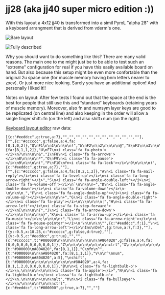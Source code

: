 # jj28 (aka jj40 super micro edition :))

With this layout a 4x12 jj40 is transformed into a simil PyroL "alpha 28" with a keyboard arrangment that is derived from vderm's one.

![Bare layout](https://i.ibb.co/KFLrQkL/layout-bare.jpg)

![Fully described](https://i.ibb.co/fGZTrN0/layout.jpg)

Why you should want to do something like this?
There are many valid reasons.
The main one to me might just be to be able to test such an "extreme" configuration for real if you have this easily available board on hand.
But also because this setup might be even more confortable than the original 2u space one (for muscle memory having bnm letters nearer to zxcv).
Or just more nice looking.
Surely you have an additional option! And personally I liked it!!

Notes on layout:
After few tests I found out that the space at the end is the best for people that still use this and “standard” keyboards (retaining years of muscle memory).
Moreover, also fn and numsym layer keys are good to be replicated (on central line) and also keeping in the order will allow a single finger shift+fn (on the left) and also shift+num (on the right).

[Keyboard layout editor](http://www.keyboard-layout-editor.com/#/) raw data:
```
[{c:"#eeddcc",g:true,a:7},"","","","","","","","","","","",""],
["",{c:"#cccccc",g:false,a:4,fa:[8,1,0,2]},"Q\nF1\n\n1\n\n\n\n!","W\nF2\n\n2\n\n\n\n@","E\nF3\n\n3\n\n\n\n#","R\nF4\n\n4\n\n\n\n$","T\nF5\n\n5\n\n\n\n%","Y\nF6\n\n6\n\n\n\n^",{fa:[8,1,1,2]},"U\nF7\n<i class='fa fa-photo'></i>\n7\n\n\n\n&","I\nF8\n<i class='fa fa-arrows'></i>\n8\n\n\n\n*","O\nF9\n<i class='fa fa-pause'></i>\n9\n\n\n\n(","P\nF10\nfn<i class='fa fa-lock'></i>\n0\n\n\n\n)",{c:"#eeddcc",g:true,a:7},""],
["",{c:"#cccccc",g:false,a:4,fa:[8,2,1,2]},"A\n<i class='fa fa-mail-reply'></i>\n<i class='fa fa-level-up'></i>\n<i class='fa fa-long-arrow-right'></i>","S\n<i class='fa fa-angle-double-left'></i>\n<i class='fa fa-volume-off'></i>\n`\n\n\n\n~","D\n<i class='fa fa-angle-double-down'></i>\n<i class='fa fa-volume-down'></i>\n-\n\n\n\n_","F\n<i class='fa fa-angle-double-up'></i>\n<i class='fa fa-volume-up'></i>\n=\n\n\n\n+","G\n<i class='fa fa-angle-double-right'></i>\n<i class='fa fa-play'></i>\n\\\n\n\n\n|","H\n<i class='fa fa-arrow-left'></i>\n<i class='fa fa-step-forward'></i>\n[\n\n\n\n{","J\n<i class='fa fa-arrow-down'></i>\n\n]\n\n\n\n}","K\n<i class='fa fa-arrow-up'></i>\n<i class='fa fa-music'></i>\n;\n\n\n\n:","L\n<i class='fa fa-arrow-right'></i>\n<i class='fa fa-mouse-pointer'></i>\n'\n\n\n\n\"",{c:"#eeddcc",f:1},"\n<i class='fa fa-long-arrow-left'></i>\nIns\nDel",{g:true,a:7,f:3},""],
[{y:-0.5,x:10.25,c:"#cccccc",g:false,d:true},""],
[{y:-0.5,c:"#eeddcc",g:true},"","",{c:"#cccccc",t:"#000000\n\n\n\n\n\n\n\n\n\n#804020",g:false,a:4,fa:[8,0,0,0,0,0,0,0,0,0,1]},"Z\n\n\n\n\n\n\n\n\n\nctrl","X\n\n\n\n\n\n\n\n\n\nalt",{t:"#000000\n#804020",fa:[8,1,1]},"C\nfn\n^",{t:"#000000\n\n\n#804020",fa:[8,1,1,1]},"V\n\n^\nnum",{t:"#000000\n#804020",a:5},"\nshift",{t:"#000000\n\n\n\n\n\n\n\n\n\n#804020",a:4,fa:[8,1,1,2,0,0,0,0,0,0,1]},"B\n\n<i class='fa fa-lightbulb-o'></i>\n,\n\n\n\n<\n\n\n<i class='fa fa-apple'></i>","N\n\n<i class='fa fa-lightbulb-o'></i><i class='fa fa-lightbulb-o'></i>\n.\n\n\n\n>\n\n\nalt","M\n\n<i class='fa fa-bullseye'></i>\n/\n\n\n\n?\n\n\nctrl",{c:"#eeddcc",t:"#000000",g:true,a:7},"",""]
```
